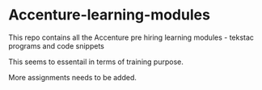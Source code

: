 

# Accenture-learning-modules
This repo contains all the Accenture pre hiring learning modules - tekstac programs and code snippets

This seems to essentail in terms of training purpose.

More assignments needs to be added.
